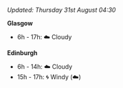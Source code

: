 *Updated: Thursday 31st August 04:30*

**Glasgow**

* 6h - 17h: :cloud: Cloudy

**Edinburgh**

* 6h - 14h: :cloud: Cloudy
* 15h - 17h: :cyclone: Windy (:cloud:)
